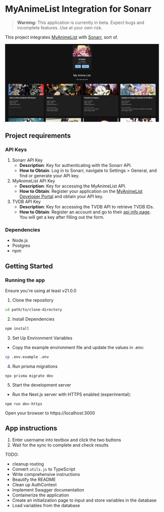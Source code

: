 # MyAnimeList Integration for Sonarr

> **Warning:** This application is currently in beta. Expect bugs and incomplete features. Use at your own risk.

This project integrates [MyAnimeList](https://myanimelist.org/) with [Sonarr](https://sonarr.tv/), sort of.

![Project Screenshot](assets/screenshot.png)

## Project requirements
### API Keys
1. Sonarr API Key
    -  **Description**: Key for authenticating with the Sonarr API.
    - **How to Obtain**: Log in to Sonarr, navigate to Settings > General, and find or generate your API key.
2. MyAnimeList API Key
    -  **Description**: Key for accessing the MyAnimeList API.
    - **How to Obtain**: Register your application on the [MyAnimeList Developer Portal](https://myanimelist.net/apiconfig) and obtain your API key.
3. TVDB API Key
    -  **Description**: Key for accessing the TVDB API to retrieve TVDB IDs.
    - **How to Obtain**: Register an account and go to their [api info page](https://thetvdb.com/api-information). You will get a key after filling out the form.
### Dependencies
- Node.js
- Postgres
- npm

## Getting Started
### Running the app
Ensure you're using at least v21.0.0

1. Clone the repository
```bash
cd path/to/clone-directory
```
2. Install Dependencies
```bash
npm install
```
3. Set Up Environment Variables
- Copy the example environment file and update the values in .env:
```bash
cp .env.example .env
```
4. Run prisma migrations
```
npx prisma migrate dev
```
5. Start the development server
- Run the Next.js server with HTTPS enabled (experimental):
```
npm run dev-https
```
Open your browser to https://localhost:3000

## App instructions
1. Enter username into textbox and click the two buttons
2. Wait for the sync to complete and check results


TODO:
- cleanup routing
- Convert `utils.js` to TypeScript
- Write comprehensive instructions
- Beautify the README
- Clean up AuthContext
- Implement Swagger documentation
- Containerize the application
- Create an initialization page to input and store variables in the database
- Load variables from the database